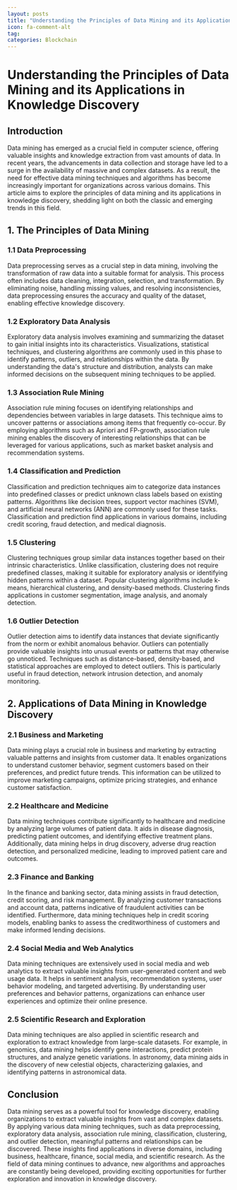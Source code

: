 ```yaml
---
layout: posts
title: "Understanding the Principles of Data Mining and its Applications in Knowledge Discovery"
icon: fa-comment-alt
tag:      
categories: Blockchain
---
```



# Understanding the Principles of Data Mining and its Applications in Knowledge Discovery

## Introduction

Data mining has emerged as a crucial field in computer science, offering valuable insights and knowledge extraction from vast amounts of data. In recent years, the advancements in data collection and storage have led to a surge in the availability of massive and complex datasets. As a result, the need for effective data mining techniques and algorithms has become increasingly important for organizations across various domains. This article aims to explore the principles of data mining and its applications in knowledge discovery, shedding light on both the classic and emerging trends in this field.

## 1. The Principles of Data Mining

### 1.1 Data Preprocessing

Data preprocessing serves as a crucial step in data mining, involving the transformation of raw data into a suitable format for analysis. This process often includes data cleaning, integration, selection, and transformation. By eliminating noise, handling missing values, and resolving inconsistencies, data preprocessing ensures the accuracy and quality of the dataset, enabling effective knowledge discovery.

### 1.2 Exploratory Data Analysis

Exploratory data analysis involves examining and summarizing the dataset to gain initial insights into its characteristics. Visualizations, statistical techniques, and clustering algorithms are commonly used in this phase to identify patterns, outliers, and relationships within the data. By understanding the data's structure and distribution, analysts can make informed decisions on the subsequent mining techniques to be applied.

### 1.3 Association Rule Mining

Association rule mining focuses on identifying relationships and dependencies between variables in large datasets. This technique aims to uncover patterns or associations among items that frequently co-occur. By employing algorithms such as Apriori and FP-growth, association rule mining enables the discovery of interesting relationships that can be leveraged for various applications, such as market basket analysis and recommendation systems.

### 1.4 Classification and Prediction

Classification and prediction techniques aim to categorize data instances into predefined classes or predict unknown class labels based on existing patterns. Algorithms like decision trees, support vector machines (SVM), and artificial neural networks (ANN) are commonly used for these tasks. Classification and prediction find applications in various domains, including credit scoring, fraud detection, and medical diagnosis.

### 1.5 Clustering

Clustering techniques group similar data instances together based on their intrinsic characteristics. Unlike classification, clustering does not require predefined classes, making it suitable for exploratory analysis or identifying hidden patterns within a dataset. Popular clustering algorithms include k-means, hierarchical clustering, and density-based methods. Clustering finds applications in customer segmentation, image analysis, and anomaly detection.

### 1.6 Outlier Detection

Outlier detection aims to identify data instances that deviate significantly from the norm or exhibit anomalous behavior. Outliers can potentially provide valuable insights into unusual events or patterns that may otherwise go unnoticed. Techniques such as distance-based, density-based, and statistical approaches are employed to detect outliers. This is particularly useful in fraud detection, network intrusion detection, and anomaly monitoring.

## 2. Applications of Data Mining in Knowledge Discovery

### 2.1 Business and Marketing

Data mining plays a crucial role in business and marketing by extracting valuable patterns and insights from customer data. It enables organizations to understand customer behavior, segment customers based on their preferences, and predict future trends. This information can be utilized to improve marketing campaigns, optimize pricing strategies, and enhance customer satisfaction.

### 2.2 Healthcare and Medicine

Data mining techniques contribute significantly to healthcare and medicine by analyzing large volumes of patient data. It aids in disease diagnosis, predicting patient outcomes, and identifying effective treatment plans. Additionally, data mining helps in drug discovery, adverse drug reaction detection, and personalized medicine, leading to improved patient care and outcomes.

### 2.3 Finance and Banking

In the finance and banking sector, data mining assists in fraud detection, credit scoring, and risk management. By analyzing customer transactions and account data, patterns indicative of fraudulent activities can be identified. Furthermore, data mining techniques help in credit scoring models, enabling banks to assess the creditworthiness of customers and make informed lending decisions.

### 2.4 Social Media and Web Analytics

Data mining techniques are extensively used in social media and web analytics to extract valuable insights from user-generated content and web usage data. It helps in sentiment analysis, recommendation systems, user behavior modeling, and targeted advertising. By understanding user preferences and behavior patterns, organizations can enhance user experiences and optimize their online presence.

### 2.5 Scientific Research and Exploration

Data mining techniques are also applied in scientific research and exploration to extract knowledge from large-scale datasets. For example, in genomics, data mining helps identify gene interactions, predict protein structures, and analyze genetic variations. In astronomy, data mining aids in the discovery of new celestial objects, characterizing galaxies, and identifying patterns in astronomical data.

## Conclusion

Data mining serves as a powerful tool for knowledge discovery, enabling organizations to extract valuable insights from vast and complex datasets. By applying various data mining techniques, such as data preprocessing, exploratory data analysis, association rule mining, classification, clustering, and outlier detection, meaningful patterns and relationships can be discovered. These insights find applications in diverse domains, including business, healthcare, finance, social media, and scientific research. As the field of data mining continues to advance, new algorithms and approaches are constantly being developed, providing exciting opportunities for further exploration and innovation in knowledge discovery.